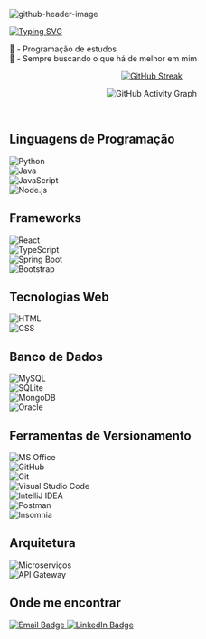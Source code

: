 ![github-header-image](https://github.com/Vinicius-Eira/Vinicius-Eira/assets/161368325/49b7519a-69c6-4642-aa59-1a6f16e9640e)

[![Typing SVG](https://readme-typing-svg.demolab.com?font=Fira+Code&weight=500&pause=1000&color=F7F7F7&random=false&width=435&lines=Seja+bem-vindo+ao+meu+perfil)](https://git.io/typing-svg)

🐍 - Programação de estudos <br>
🧠 - Sempre buscando o que há de melhor em mim


<div align="center">
  
[![GitHub Streak](https://streak-stats.demolab.com?user=Vinicius-Eira&theme=shadow-blue&hide_border=false&locale=pt_BR&card_width=900&card_height=200)](https://git.io/streak-stats)

</div>

<div align="center">

![GitHub Activity Graph](https://ssr-contributions-svg.vercel.app/_/Vinicius-Eira?chart=3dbar&gap=0.6&scale=2&flatten=2&animation=wave&animation_duration=1&animation_delay=0.05&animation_amplitude=20&animation_frequency=0.5&animation_wave_center=10_0&format=svg&weeks=30&theme=blue&dark=true) 

</div>

<br>

  <h2>Linguagens de Programação</h2>
    <div class="container">
        <div class="badge"><img src="https://img.shields.io/badge/-🐍%20Python-0D1117?style=for-the-badge" alt="Python"></div>
        <div class="badge"><img src="https://img.shields.io/badge/-☕%20Java-0D1117?style=for-the-badge" alt="Java"></div>
        <div class="badge"><img src="https://img.shields.io/badge/-📜%20JavaScript-0D1117?style=for-the-badge" alt="JavaScript"></div>
        <div class="badge"><img src="https://img.shields.io/badge/-🌐%20Node.js-0D1117?style=for-the-badge" alt="Node.js"></div>
    </div>
</div>

<div class="section">
    <h2>Frameworks</h2>
    <div class="container">
        <div class="badge"><img src="https://img.shields.io/badge/-⚛️%20React-0D1117?style=for-the-badge" alt="React"></div>
        <div class="badge"><img src="https://img.shields.io/badge/-📘%20TypeScript-0D1117?style=for-the-badge" alt="TypeScript"></div>
        <div class="badge"><img src="https://img.shields.io/badge/-🌱%20Spring%20Boot-0D1117?style=for-the-badge" alt="Spring Boot"></div>
        <div class="badge"><img src="https://img.shields.io/badge/-🎨%20Bootstrap-0D1117?style=for-the-badge" alt="Bootstrap"></div>
    </div>
</div>

<div class="section">
    <h2>Tecnologias Web</h2>
    <div class="container">
        <div class="badge"><img src="https://img.shields.io/badge/-🌐%20HTML5-0D1117?style=for-the-badge" alt="HTML"></div>
        <div class="badge"><img src="https://img.shields.io/badge/-🎨%20CSS3-0D1117?style=for-the-badge" alt="CSS"></div>
    </div>
</div>

<div class="section">
    <h2>Banco de Dados</h2>
    <div class="container">
        <div class="badge"><img src="https://img.shields.io/badge/-🐬%20MySQL-0D1117?style=for-the-badge" alt="MySQL"></div>
        <div class="badge"><img src="https://img.shields.io/badge/-🗃️%20SQLite-0D1117?style=for-the-badge" alt="SQLite"></div>
        <div class="badge"><img src="https://img.shields.io/badge/-🍃%20MongoDB-0D1117?style=for-the-badge" alt="MongoDB"></div>
        <div class="badge"><img src="https://img.shields.io/badge/-🔶%20Oracle-0D1117?style=for-the-badge" alt="Oracle"></div>
    </div>
</div>

<div class="section">
    <h2>Ferramentas de Versionamento</h2>
    <div class="container">
        <div class="badge"><img src="https://img.shields.io/badge/-📄%20MS%20Office-0D1117?style=for-the-badge" alt="MS Office"></div>
        <div class="badge"><img src="https://img.shields.io/badge/-🐙%20GitHub-0D1117?style=for-the-badge" alt="GitHub"></div>
        <div class="badge"><img src="https://img.shields.io/badge/-🔧%20Git-0D1117?style=for-the-badge" alt="Git"></div>
        <div class="badge"><img src="https://img.shields.io/badge/-💻%20Visual%20Studio%20Code-0D1117?style=for-the-badge" alt="Visual Studio Code"></div>
        <div class="badge"><img src="https://img.shields.io/badge/-🛠️%20IntelliJ%20IDEA-0D1117?style=for-the-badge" alt="IntelliJ IDEA"></div>
        <div class="badge"><img src="https://img.shields.io/badge/-🌐%20Postman-0D1117?style=for-the-badge" alt="Postman"></div>
        <div class="badge"><img src="https://img.shields.io/badge/-⚙️%20Insomnia-0D1117?style=for-the-badge" alt="Insomnia"></div>
    </div>
</div>

<div class="section">
    <h2>Arquitetura</h2>
    <div class="container">
        <div class="badge"><img src="https://img.shields.io/badge/-📡%20Microserviços-0D1117?style=for-the-badge" alt="Microserviços"></div>
        <div class="badge"><img src="https://img.shields.io/badge/-🚀%20API%20Gateway-0D1117?style=for-the-badge" alt="API Gateway"></div>
    </div>
</div>

<div class="section">
    <h2>Onde me encontrar</h2>
    <div class="contacts">
        <a href="mailto:vsantos.eira09@gmail.com">
            <img src="https://img.shields.io/badge/-Email-0D1117?style=for-the-badge&logo=gmail&logoColor=EA4335" alt="Email Badge">
        </a>
        <a href="https://www.linkedin.com/in/vinícius-eira/" target="_blank">
            <img src="https://img.shields.io/badge/-LinkedIn-0D1117?style=for-the-badge&logo=linkedin&logoColor=0A66C2" alt="LinkedIn Badge">
        </a>
    </div>
</div>



